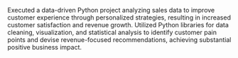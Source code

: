 Executed a data-driven Python project analyzing sales data to improve customer experience through personalized strategies, resulting in increased customer satisfaction and revenue growth.
Utilized Python libraries for data cleaning, visualization, and statistical analysis to identify customer pain points and devise revenue-focused recommendations, achieving substantial positive business impact.
